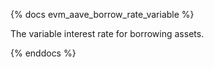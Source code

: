 {% docs evm_aave_borrow_rate_variable %}

The variable interest rate for borrowing assets.

{% enddocs %}
